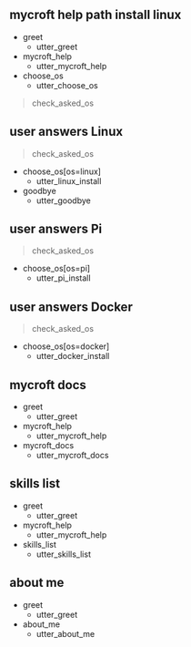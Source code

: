 ## mycroft help path install linux  
* greet              
  - utter_greet
* mycroft_help               
  - utter_mycroft_help
* choose_os
  - utter_choose_os
> check_asked_os

## user answers Linux
> check_asked_os
* choose_os[os=linux]
  - utter_linux_install
* goodbye
  - utter_goodbye
    
## user answers Pi
> check_asked_os
* choose_os[os=pi]
  - utter_pi_install  
  
## user answers Docker
> check_asked_os
* choose_os[os=docker]
  - utter_docker_install 

## mycroft docs
* greet              
  - utter_greet
* mycroft_help               
  - utter_mycroft_help
* mycroft_docs
  - utter_mycroft_docs
  
## skills list
* greet              
  - utter_greet
* mycroft_help               
  - utter_mycroft_help
* skills_list
  - utter_skills_list
  
## about me
* greet              
  - utter_greet
* about_me               
  - utter_about_me